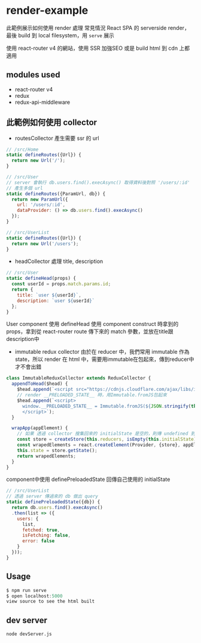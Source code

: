# render-example
此範例展示如何使用 render 處理 常見情況 React SPA 的 serverside render，最後 build 到 local filesystem，用 `serve` 展示

使用 react-router v4 的網站，使用 SSR 加強SEO 或是 build html 到 cdn 上都適用 

## modules used
* react-router v4
* redux
* redux-api-middleware

## 此範例如何使用 collector
* routesCollector 產生需要 ssr 的 url
``` js
// /src/Home
static defineRoutes({Url}) {
  return new Url('/');
}
```

``` js
// /src/User
// server 會執行 db.users.find().execAsync() 取得資料後對照 '/users/:id'
// 產生多個 url
static defineRoutes({ParamUrl, db}) {
  return new ParamUrl({
    url: '/users/:id',
    dataProvider: () => db.users.find().execAsync()
  });
}
```

``` js
// /src/UserList
static defineRoutes({Url}) {
  return new Url('/users');
}
```

* headCollector 處理 title, description
``` js
// /src/User
static defineHead(props) {
  const userId = props.match.params.id;
  return {
    title: `user ${userId}`,
    description: `user ${userId}`
  };
}
```
User component 使用 defineHead 使用 component construct 時拿到的props，拿到從 react-router route 傳下來的 match 參數，並放在title跟description中

* immutable redux collector
由於在 reducer 中，我們常用 immutable 作為 state，所以 render 在 html 中，需要用immutable在包起來，傳到reducer中才不會出錯
``` js
class ImmutableReduxCollector extends ReduxCollector {
  appendToHead($head) {
    $head.append(`<script src="https://cdnjs.cloudflare.com/ajax/libs/immutable/3.8.1/immutable.min.js"></script>`);
    // render __PRELOADED_STATE__ 時，用Immutable.fromJS包起來
    $head.append(`<script>
      window.__PRELOADED_STATE__ = Immutable.fromJS(${JSON.stringify(this.state ? this.state.toJS() : {})})
      </script>`);
  }

  wrapApp(appElement) {
    // 如果 透過 collector 搜集回來的 initialState 是空的，則傳 undefined 到 store中 ，讓 store 產生 initialState
    const store = createStore(this.reducers, isEmpty(this.initialState) ? undefined : immutable.fromJS(this.initialState));
    const wrapedElements = react.createElement(Provider, {store}, appElement);
    this.state = store.getState();
    return wrapedElements;
  }
}
```
component中使用 definePreloadedState 回傳自己使用的 initialState
``` js
// /src/UserList
// 透過 server 傳過來的 db 做出 query
static definePreloadedState({db}) {
  return db.users.find().execAsync()
  .then(list => ({
    users: {
      list,
      fetched: true,
      isFetching: false,
      error: false
    }
  }));
}
```

## Usage
```js
$ npm run serve
$ open localhost:5000
view source to see the html built
```

## dev server
```
node devServer.js
```
